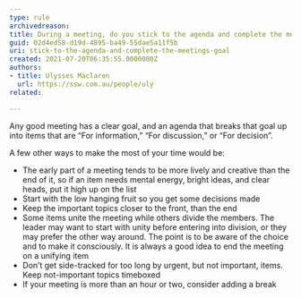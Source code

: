 ```yaml
---
type: rule
archivedreason:
title: During a meeting, do you stick to the agenda and complete the meeting's goal?
guid: 02d4ed58-d19d-4895-ba49-55dae5a11f5b
uri: stick-to-the-agenda-and-complete-the-meetings-goal
created: 2021-07-20T06:35:55.0000000Z
authors: 
- title: Ulysses Maclaren
  url: https://ssw.com.au/people/uly
related:

---
```


Any good meeting has a clear goal, and an agenda that breaks that goal up into items that are “For information,” “For discussion,” or “For decision”. 

<!--endintro-->

A few other ways to make the most of your time would be:
* The early part of a meeting tends to be more lively and creative than the end of it, so if an item needs mental energy, bright ideas, and clear heads, put it high up on the list
* Start with the low hanging fruit so you get some decisions made
* Keep the important topics closer to the front, than the end
* Some items unite the meeting while others divide the members. The leader may want to start with unity before entering into division, or they may prefer the other way around. The point is to be aware of the choice and to make it consciously. It is always a good idea to end the meeting on a unifying item
* Don’t get side-tracked for too long by urgent, but not important, items. Keep not-important topics timeboxed
* If your meeting is more than an hour or two, consider adding a break
